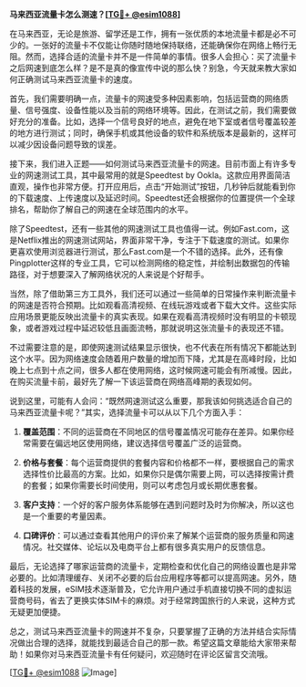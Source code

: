 **马来西亚流量卡怎么测速？[[TG💪+ @esim1088](https://t.me/s/esim1088)]**

在马来西亚，无论是旅游、留学还是工作，拥有一张优质的本地流量卡都是必不可少的。一张好的流量卡不仅能让你随时随地保持联络，还能确保你在网络上畅行无阻。然而，选择合适的流量卡并不是一件简单的事情。很多人会担心：买了流量卡之后网速到底怎么样？是不是真的像宣传中说的那么快？别急，今天就来教大家如何正确测试马来西亚流量卡的速度。

首先，我们需要明确一点，流量卡的网速受多种因素影响，包括运营商的网络质量、信号强度、设备性能以及当前的网络环境等。因此，在测试之前，我们需要做好充分的准备。比如，选择一个信号良好的地点，避免在地下室或者信号覆盖较差的地方进行测试；同时，确保手机或其他设备的软件和系统版本是最新的，这样可以减少因设备问题导致的误差。

接下来，我们进入正题——如何测试马来西亚流量卡的网速。目前市面上有许多专业的网速测试工具，其中最常用的就是Speedtest by Ookla。这款应用界面简洁直观，操作也非常方便。打开应用后，点击“开始测试”按钮，几秒钟后就能看到你的下载速度、上传速度以及延迟时间。Speedtest还会根据你的位置提供一个全球排名，帮助你了解自己的网速在全球范围内的水平。

除了Speedtest，还有一些其他的网速测试工具也值得一试。例如Fast.com，这是Netflix推出的网速测试网站，界面非常干净，专注于下载速度的测试。如果你更喜欢使用浏览器进行测试，那么Fast.com是一个不错的选择。此外，还有像Pingplotter这样的专业工具，它可以检测网络的稳定性，并绘制出数据包的传输路径，对于想要深入了解网络状况的人来说是个好帮手。

当然，除了借助第三方工具外，我们还可以通过一些简单的日常操作来判断流量卡的网速是否符合预期。比如观看高清视频、在线玩游戏或者下载大文件。这些实际应用场景更能反映出流量卡的真实表现。如果在观看高清视频时没有明显的卡顿现象，或者游戏过程中延迟较低且画面流畅，那就说明这张流量卡的表现还不错。

不过需要注意的是，即使网速测试结果显示很快，也不代表在所有情况下都能达到这个水平。因为网络速度会随着用户数量的增加而下降，尤其是在高峰时段，比如晚上七点到十点之间，很多人都在使用网络，这时候网速可能会有所减慢。因此，在购买流量卡前，最好先了解一下该运营商在网络高峰期的表现如何。

说到这里，可能有人会问：“既然网速测试这么重要，那我该如何挑选适合自己的马来西亚流量卡呢？”其实，选择流量卡可以从以下几个方面入手：

1. **覆盖范围**：不同的运营商在不同地区的信号覆盖情况可能存在差异。如果你经常需要在偏远地区使用网络，建议选择信号覆盖广泛的运营商。
   
2. **价格与套餐**：每个运营商提供的套餐内容和价格都不一样，要根据自己的需求选择性价比最高的方案。比如，如果你只是偶尔需要上网，可以选择按需计费的套餐；如果你需要长时间使用，则可以考虑包月或长期优惠套餐。

3. **客户支持**：一个好的客户服务体系能够在遇到问题时及时为你解决，所以这也是一个重要的考量因素。

4. **口碑评价**：可以通过查看其他用户的评价来了解某个运营商的服务质量和网速情况。社交媒体、论坛以及电商平台上都有很多真实用户的反馈信息。

最后，无论选择了哪家运营商的流量卡，定期检查和优化自己的网络设置也是非常必要的。比如清理缓存、关闭不必要的后台应用程序等都可以提高网速。另外，随着科技的发展，eSIM技术逐渐普及，它允许用户通过手机直接切换不同的虚拟运营商号码，省去了更换实体SIM卡的麻烦。对于经常跨国旅行的人来说，这种方式无疑更加便捷。

总之，测试马来西亚流量卡的网速并不复杂，只要掌握了正确的方法并结合实际情况做出合理的选择，就能找到最适合自己的那一款。希望这篇文章能给大家带来帮助！如果你对马来西亚流量卡有任何疑问，欢迎随时在评论区留言交流哦。

[[TG💪+ @esim1088](https://t.me/s/esim1088) ![Image](https://i.postimg.cc/4NQfJmqS/Snipaste-2025-05-13-00-14-12.png)]